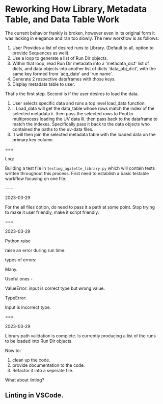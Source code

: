# Reworking How Library, Metadata Table, and Data Table Work

The current behavior frankly is broken, however even in its original form it was lacking in elegance and ran too slowly. The new workflow is as follows:

1. User Provides a list of desired runs to Library. (Default to all, option to provide Sequences as well).
2. Use a loop to generate a list of Run Dir objects.
3. Within that loop, read Run Dir metadata into a 'metadata_dict' list of dicts, and data objects into another list of dicts 'data_obj_dict', with the same key formed from 'acq_date' and 'run name'.
4. Generate 2 respective dataframes with those keys.
5. Display metadata table to user.

That's the first step. Second is if the user desires to load the data.

1. User selects specific data and runs a top level load_data function.
2. 
    i. Load_data will get the data_table whose rows match the index of the selected metadata
    ii. then pass the selected rows to Pool to multiprocess loading the UV data
    iii. then pass back to the dataframe to match the indexes. Specifically pass it back to the data objects who contained the paths to the uv-data files.
3. It will then join the selected metadata table with the loaded data on the primary key column.

===

Log:

Building a test file in `testing_agilette_library.py` which will contain tests written throughout this process. First need to establish a basic testable workflow focusing on one file.

===

2023-03-29

For the all files option, do need to pass it a path at some point. Stop trying to make it user friendly, make it script friendly.

===

2023-03-29

Python raise

raise an error during run time.

types of errors:

Many.

Useful ones - 

ValueError: input is correct type but wrong value.

TypeError: 

Input is incorrect type.

===

2023-03-29 

Library path validation is complete. Is currently producing a list of the runs to be loaded into Run Dir objects.

Now to:
1. clean up the code.
2. provide documentation to the code.
3. Refactor it into a seperate file.

What about linting?

## Linting in VSCode.

